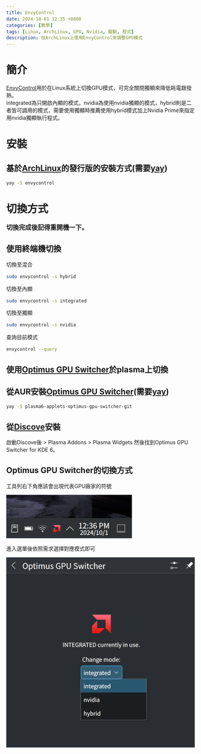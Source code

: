 ```yaml
---
title: EnvyControl
date: 2024-10-01 12:35 +0800
categories: [教學]
tags: [Linux, ArchLinux, GPU, Nvidia, 驅動, 程式]
description: 在ArchLinux上使用EnvyControl來調整GPU模式
---
```


# 簡介
[EnvyControl](https://github.com/bayasdev/envycontrol)用於在Linux系統上切換GPU模式，可完全關閉獨顯來降低耗電跟發熱。 <br>
integrated為只開啟內顯的模式，nvidia為使用nvidia獨顯的模式，hybrid則是二者皆可調用的模式，需要使用獨顯時推薦使用hybrid模式加上Nvidia Prime來指定用nvidia獨顯執行程式。

# 安裝
## 基於[ArchLinux](https://archlinux.org/)的發行版的安裝方式(需要[yay](/posts/Yay))
```bash
yay -S envycontrol
```

# 切換方式
 <span style="font-weight: bold; font-size: 1.2em;">切換完成後記得重開機一下。</span> <br>

## 使用終端機切換
切換至混合 <br>
```bash
sudo envycontrol -s hybrid
```

切換至內顯 <br>
```bash
sudo envycontrol -s integrated
```

切換至獨顯 <br>
```bash
sudo envycontrol -s nvidia
```

查詢目前模式 <br>
```bash
envycontrol --query
```

## 使用[Optimus GPU Switcher](https://github.com/enielrodriguez/optimus-gpu-switcher)於plasma上切換
## 從AUR安裝[Optimus GPU Switcher](https://github.com/enielrodriguez/optimus-gpu-switcher)(需要[yay](/posts/Yay))
```bash
yay -S plasma6-applets-optimus-gpu-switcher-git
```

## 從[Discove](https://apps.kde.org/zh-tw/discover/)安裝
啟動Discove後 > Plasma Addons > Plasma Widgets 然後找到Optimus GPU Switcher for KDE 6。 <br>

## Optimus GPU Switcher的切換方式
工具列右下角應該會出現代表GPU廠家的符號

![Desktop View](/assets/img/2024-10-01-EnvyControl/SystemTrayIcon.png)

進入選單後依照需求選擇對應模式即可

![Desktop View](/assets/img/2024-10-01-EnvyControl/ToggleButton.png)
